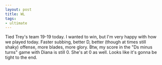 ```yaml
---
layout: post
title: WL
tags:
- ultimate
---
```


Tied Trey's team 19-19 today. I wanted to win, but I'm very happy with how we played today. Faster subbing, better D, better (though at times still shaky) offense, more blades, more glory. Btw, my score in the "Ds minus turns" game with Diana is still 0. She's at 0 as well. Looks like it's gonna be tight to the end.